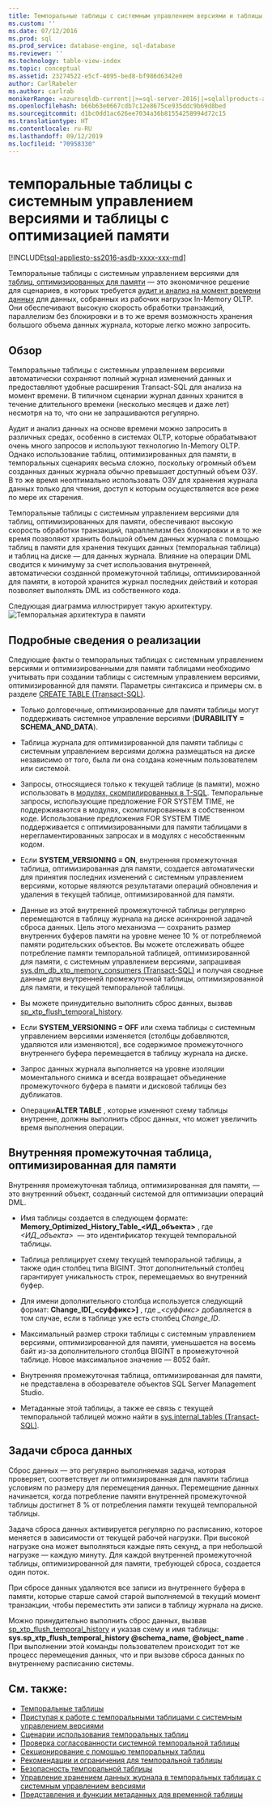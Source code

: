 ```yaml
---
title: Темпоральные таблицы с системным управлением версиями и таблицы, оптимизированные для памяти | Документация Майкрософт
ms.custom: ''
ms.date: 07/12/2016
ms.prod: sql
ms.prod_service: database-engine, sql-database
ms.reviewer: ''
ms.technology: table-view-index
ms.topic: conceptual
ms.assetid: 23274522-e5cf-4095-bed8-bf986d6342e0
author: CarlRabeler
ms.author: carlrab
monikerRange: =azuresqldb-current||>=sql-server-2016||=sqlallproducts-allversions||>=sql-server-linux-2017||=azuresqldb-mi-current
ms.openlocfilehash: b66b63e0667cdb7c12e8675ce935ddc9b69d8bed
ms.sourcegitcommit: d1bc0dd1ac626ee7034a36b81554258994d72c15
ms.translationtype: HT
ms.contentlocale: ru-RU
ms.lasthandoff: 09/12/2019
ms.locfileid: "70958330"
---
```

# <a name="system-versioned-temporal-tables-with-memory-optimized-tables"></a>темпоральные таблицы с системным управлением версиями и таблицы с оптимизацией памяти

[!INCLUDE[tsql-appliesto-ss2016-asdb-xxxx-xxx-md](../../includes/tsql-appliesto-ss2016-asdb-xxxx-xxx-md.md)]

  Темпоральные таблицы с системным управлением версиями для [таблиц, оптимизированных для памяти](../../relational-databases/in-memory-oltp/memory-optimized-tables.md) — это экономичное решение для сценариев, в которых требуется [аудит и анализ на момент времени данных](https://msdn.microsoft.com/library/mt631669.aspx) для данных, собранных из рабочих нагрузок In-Memory OLTP. Они обеспечивают высокую скорость обработки транзакций, параллелизм без блокировки и в то же время возможность хранения большого объема данных журнала, которые легко можно запросить.  
  
## <a name="overview"></a>Обзор

 Темпоральные таблицы с системным управлением версиями автоматически сохраняют полный журнал изменений данных и предоставляют удобные расширения Transact-SQL для анализа на момент времени. В типичном сценарии журнал данных хранится в течение длительного времени (несколько месяцев и даже лет) несмотря на то, что они не запрашиваются регулярно.  
  
 Аудит и анализ данных на основе времени можно запросить в различных средах, особенно в системах OLTP, которые обрабатывают очень много запросов и используют технологию In-Memory OLTP. Однако использование таблиц, оптимизированных для памяти, в темпоральных сценариях весьма сложно, поскольку огромный объем созданных данных журнала обычно превышает доступный объем ОЗУ. В то же время неоптимально использовать ОЗУ для хранения журнала данных только для чтения, доступ к которым осуществляется все реже по мере их старения.  
  
 Темпоральные таблицы с системным управлением версиями для таблиц, оптимизированных для памяти, обеспечивают высокую скорость обработки транзакций, параллелизм без блокировки и в то же время позволяют хранить большой объем данных журнала с помощью таблиц в памяти для хранения текущих данных (темпоральная таблица) и таблиц на диске — для данных журнала. Влияние на операции DML сводится к минимуму за счет использования внутренней, автоматически созданной промежуточной таблицы, оптимизированной для памяти, в которой хранится журнал последних действий и которая позволяет выполнять DML из собственного кода.  
  
 Следующая диаграмма иллюстрирует такую архитектуру. ![Темпоральная архитектура в памяти](../../relational-databases/tables/media/temporal-in-memory-architecture.png "Темпоральная архитектура в памяти")  
  
## <a name="implementation-details"></a>Подробные сведения о реализации

 Следующие факты о темпоральных таблицах с системным управлением версиями и оптимизированными для памяти таблицами необходимо учитывать при создании таблицы с системным управлением версиями, оптимизированной для памяти. Параметры синтаксиса и примеры см. в разделе [CREATE TABLE (Transact-SQL)](../../t-sql/statements/create-table-transact-sql.md).  
  
- Только долговечные, оптимизированные для памяти таблицы могут поддерживать системное управление версиями (**DURABILITY = SCHEMA_AND_DATA**).  
  
- Таблица журнала для оптимизированной для памяти таблицы с системным управлением версиями должна размещаться на диске независимо от того, была ли она создана конечным пользователем или системой.  
  
- Запросы, относящиеся только к текущей таблице (в памяти), можно использовать в [модулях, скомпилированных в T-SQL](https://msdn.microsoft.com/library/dn133184.aspx). Темпоральные запросы, использующие предложение FOR SYSTEM TIME, не поддерживаются в модулях, скомпилированных в собственном коде. Использование предложения FOR SYSTEM TIME поддерживается с оптимизированными для памяти таблицами в нерегламентированных запросах и в модулях с несобственным кодом.  
  
- Если **SYSTEM_VERSIONING = ON**, внутренняя промежуточная таблица, оптимизированная для памяти, создается автоматически для принятия последних изменений с системным управлением версиями, которые являются результатами операций обновления и удаления в текущей таблице, оптимизированной для памяти.  
  
- Данные из этой внутренней промежуточной таблицы регулярно перемещаются в таблицу журнала на диске асинхронной задачей сброса данных. Цель этого механизма — сохранить размер внутренних буферов памяти на уровне менее 10 % от потребляемой памяти родительских объектов. Вы можете отслеживать общее потребление памяти темпоральной таблицей, оптимизированной для памяти, с системным управлением версиями, запрашивая [sys.dm_db_xtp_memory_consumers (Transact-SQL)](../../relational-databases/system-dynamic-management-views/sys-dm-db-xtp-memory-consumers-transact-sql.md) и получая сводные данные для внутренней промежуточной таблицы, оптимизированной для памяти, и текущей темпоральной таблицы.  
  
- Вы можете принудительно выполнить сброс данных, вызвав [sp_xtp_flush_temporal_history](../../relational-databases/system-stored-procedures/temporal-table-sp-xtp-flush-temporal-history.md).  
  
- Если **SYSTEM_VERSIONING = OFF** или схема таблицы с системным управлением версиями изменяется (столбцы добавляются, удаляются или изменяются), все содержимое промежуточного внутреннего буфера перемещается в таблицу журнала на диске.  
  
- Запрос данных журнала выполняется на уровне изоляции моментального снимка и всегда возвращает объединение промежуточного буфера в памяти и дисковой таблицы без дубликатов.
  
- Операции**ALTER TABLE** , которые изменяют схему таблицы внутренне, должны выполнить сброс данных, что может увеличить время выполнения операции.  
  
## <a name="the-internal-memory-optimized-staging-table"></a>Внутренняя промежуточная таблица, оптимизированная для памяти

 Внутренняя промежуточная таблица, оптимизированная для памяти, — это внутренний объект, созданный системой для оптимизации операций DML.  
  
- Имя таблицы создается в следующем формате: **Memory_Optimized_History_Table_<ИД_объекта>** , где *<ИД_объекта>*  — это идентификатор текущей темпоральной таблицы.  
  
- Таблица реплицирует схему текущей темпоральной таблицы, а также один столбец типа BIGINT. Этот дополнительный столбец гарантирует уникальность строк, перемещаемых во внутренний буфер.  
  
- Для имени дополнительного столбца используется следующий формат: **Change_ID[_<суффикс>]** , где *_\<суффикс>* добавляется в том случае, если в таблице уже есть столбец *Change_ID*.  
  
- Максимальный размер строки таблицы с системным управлением версиями, оптимизированной для памяти, уменьшается на восемь байт из-за дополнительного столбца BIGINT в промежуточной таблице. Новое максимальное значение — 8052 байт.  
  
- Внутренняя промежуточная таблица, оптимизированная для памяти, не представлена в обозревателе объектов SQL Server Management Studio.  
  
- Метаданные этой таблицы, а также ее связь с текущей темпоральной таблицей можно найти в [sys.internal_tables (Transact-SQL)](../../relational-databases/system-catalog-views/sys-internal-tables-transact-sql.md).  
  
## <a name="the-data-flush-task"></a>Задачи сброса данных

 Сброс данных — это регулярно выполняемая задача, которая проверяет, соответствует ли оптимизированная для памяти таблица условиям по размеру для перемещения данных. Перемещение данных начинается, когда потребление памяти внутренней промежуточной таблицы достигнет 8 % от потребления памяти текущей темпоральной таблицы.  
  
 Задача сброса данных активируется регулярно по расписанию, которое меняется в зависимости от текущей рабочей нагрузки. При высокой нагрузке она может выполняться каждые пять секунд, а при небольшой нагрузке — каждую минуту. Для каждой внутренней промежуточной таблицы, оптимизированной для памяти, требующей сброса, создается один поток.  
  
 При сбросе данных удаляются все записи из внутреннего буфера в памяти, которые старше самой старой выполняемой в текущий момент транзакции, чтобы переместить эти записи в таблицу журнала на диске.  
  
 Можно принудительно выполнить сброс данных, вызвав [sp_xtp_flush_temporal_history](../../relational-databases/system-stored-procedures/temporal-table-sp-xtp-flush-temporal-history.md) и указав схему и имя таблицы: **sys.sp_xtp_flush_temporal_history @schema_name, @object_name** . При выполнении этой команды пользователем происходит тот же процесс перемещения данных, что и при вызове сброса данных по внутреннему расписанию системы.  
  
## <a name="see-also"></a>См. также:

- [Темпоральные таблицы](../../relational-databases/tables/temporal-tables.md)
- [Приступая к работе c темпоральными таблицами с системным управлением версиями](../../relational-databases/tables/getting-started-with-system-versioned-temporal-tables.md)
- [Сценарии использования темпоральных таблиц](../../relational-databases/tables/temporal-table-usage-scenarios.md)
- [Проверка согласованности системной темпоральной таблицы](../../relational-databases/tables/temporal-table-system-consistency-checks.md)
- [Секционирование с помощью темпоральных таблиц](../../relational-databases/tables/partitioning-with-temporal-tables.md)
- [Рекомендации и ограничения для темпоральной таблицы](../../relational-databases/tables/temporal-table-considerations-and-limitations.md)
- [Безопасность темпоральной таблицы](../../relational-databases/tables/temporal-table-security.md)
- [Управление хранением данных журнала в темпоральных таблицах с системным управлением версиями](../../relational-databases/tables/manage-retention-of-historical-data-in-system-versioned-temporal-tables.md)
- [Представления и функции метаданных для временной таблицы](../../relational-databases/tables/temporal-table-metadata-views-and-functions.md)  

